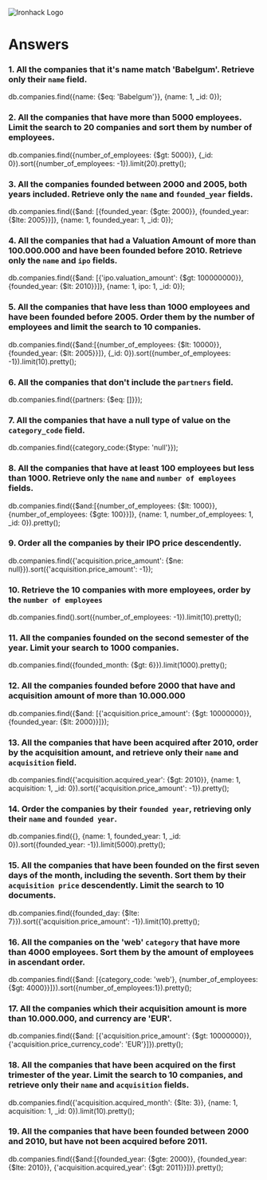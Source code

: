 ![Ironhack Logo](https://i.imgur.com/1QgrNNw.png)

# Answers

### 1. All the companies that it's name match 'Babelgum'. Retrieve only their `name` field.

db.companies.find({name: {\$eq: 'Babelgum'}}, {name: 1, \_id: 0});

### 2. All the companies that have more than 5000 employees. Limit the search to 20 companies and sort them by **number of employees**.

db.companies.find({number_of_employees: {\$gt: 5000}}, {\_id: 0}).sort({number_of_employees: -1}).limit(20).pretty();

### 3. All the companies founded between 2000 and 2005, both years included. Retrieve only the `name` and `founded_year` fields.

db.companies.find({$and: [{founded_year: {$gte: 2000}}, {founded_year: {\$lte: 2005}}]}, {name: 1, founded_year: 1, \_id: 0});

### 4. All the companies that had a Valuation Amount of more than 100.000.000 and have been founded before 2010. Retrieve only the `name` and `ipo` fields.

db.companies.find({$and: [{'ipo.valuation_amount': {$gt: 100000000}}, {founded_year: {\$lt: 2010}}]}, {name: 1, ipo: 1, \_id: 0});

### 5. All the companies that have less than 1000 employees and have been founded before 2005. Order them by the number of employees and limit the search to 10 companies.

db.companies.find({$and:[{number_of_employees: {$lt: 10000}}, {founded_year: {\$lt: 2005}}]}, {\_id: 0}).sort({number_of_employees: -1}).limit(10).pretty();

### 6. All the companies that don't include the `partners` field.

db.companies.find({partners: {\$eq: []}});

### 7. All the companies that have a null type of value on the `category_code` field.

db.companies.find({category_code:{\$type: 'null'}});

### 8. All the companies that have at least 100 employees but less than 1000. Retrieve only the `name` and `number of employees` fields.

db.companies.find({$and:[{number_of_employees: {$lt: 1000}}, {number_of_employees: {\$gte: 100}}]}, {name: 1, number_of_employees: 1, \_id: 0}).pretty();

### 9. Order all the companies by their IPO price descendently.

db.companies.find({'acquisition.price_amount': {\$ne: null}}).sort({'acquisition.price_amount': -1});

### 10. Retrieve the 10 companies with more employees, order by the `number of employees`

db.companies.find().sort({number_of_employees: -1}).limit(10).pretty();

### 11. All the companies founded on the second semester of the year. Limit your search to 1000 companies.

db.companies.find({founded_month: {\$gt: 6}}).limit(1000).pretty();

<!-- ### 12. All the companies that have been 'deadpooled' after the third year. -->

<!-- Your Code Goes Here -->

### 12. All the companies founded before 2000 that have and acquisition amount of more than 10.000.000

db.companies.find({$and: [{'acquisition.price_amount': {$gt: 10000000}}, {founded_year: {\$lt: 2000}}]});

### 13. All the companies that have been acquired after 2010, order by the acquisition amount, and retrieve only their `name` and `acquisition` field.

db.companies.find({'acquisition.acquired_year': {\$gt: 2010}}, {name: 1, acquisition: 1, \_id: 0}).sort({'acquisition.price_amount': -1}).pretty();

### 14. Order the companies by their `founded year`, retrieving only their `name` and `founded year`.

db.companies.find({}, {name: 1, founded_year: 1, \_id: 0}).sort({founded_year: -1}).limit(5000).pretty();

### 15. All the companies that have been founded on the first seven days of the month, including the seventh. Sort them by their `acquisition price` descendently. Limit the search to 10 documents.

db.companies.find({founded_day: {\$lte: 7}}).sort({'acquisition.price_amount': -1}).limit(10).pretty();

### 16. All the companies on the 'web' `category` that have more than 4000 employees. Sort them by the amount of employees in ascendant order.

db.companies.find({$and: [{category_code: 'web'}, {number_of_employees: {$gt: 4000}}]}).sort({number_of_employees:1}).pretty();

### 17. All the companies which their acquisition amount is more than 10.000.000, and currency are 'EUR'.

db.companies.find({$and: [{'acquisition.price_amount': {$gt: 10000000}}, {'acquisition.price_currency_code': 'EUR'}]}).pretty();

### 18. All the companies that have been acquired on the first trimester of the year. Limit the search to 10 companies, and retrieve only their `name` and `acquisition` fields.

db.companies.find({'acquisition.acquired_month': {\$lte: 3}}, {name: 1, acquisition: 1, \_id: 0}).limit(10).pretty();

### 19. All the companies that have been founded between 2000 and 2010, but have not been acquired before 2011.

db.companies.find({$and:[{founded_year: {$gte: 2000}}, {founded_year: {$lte: 2010}}, {'acquisition.acquired_year': {$gt: 2011}}]}).pretty();
